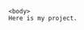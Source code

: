 <html> 
  <head>
    <title> Welcome to my page! </title> 
  </head> 
  
  	<body>
    Here is my project.
  </body>

